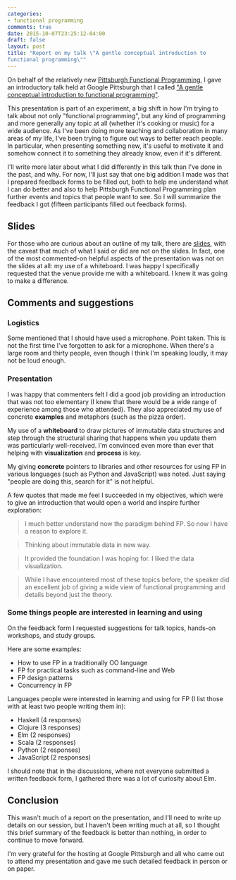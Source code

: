 ```yaml
---
categories:
- functional programming
comments: true
date: 2015-10-07T23:25:12-04:00
draft: false
layout: post
title: "Report on my talk \"A gentle conceptual introduction to
functional programming\""
---
```

On behalf of the relatively new
[Pittsburgh Functional Programming](http://www.meetup.com/Pittsburgh-Functional-Programming-Meetup/),
I gave an introductory talk held at Google Pittsburgh that I called
["A gentle conceptual introduction to functional programming"](http://www.meetup.com/Pittsburgh-Functional-Programming-Meetup/events/224593883/).

This presentation is part of an experiment, a big shift in how I'm
trying to talk about not only "functional programming", but any kind
of programming and more generally any topic at all (whether it's
cooking or music) for a wide audience. As I've been doing more
teaching and collaboration in many areas of my life, I've been trying
to figure out ways to better reach people. In particular, when
presenting something new, it's useful to motivate it and somehow
connect it to something they already know, even if it's different.

I'll write more later about what I did differently in this talk than
I've done in the past, and why. For now, I'll just say that one big
addition I made was that I prepared feedback forms to be filled out,
both to help me understand what I can do better and also to help
Pittsburgh Functional Programming plan further events and topics that
people want to see. So I will summarize the feedback I got (fifteen
participants filled out feedback forms).

<!--more-->

## Slides

For those who are curious about an outline of my talk, there are
[slides](https://github.com/FranklinChen/gentle-conceptual-intro-to-fp-for-humans/raw/master/presentation.pdf),
with the caveat that much of what I said or did are not on the
slides. In fact, one of the most commented-on helpful aspects of the
presentation was not on the slides at all: my use of a whiteboard. I
was happy I specifically requested that the venue provide me with a
whiteboard. I knew it was going to make a difference.

## Comments and suggestions

### Logistics

Some mentioned that I should have used a microphone. Point taken. This
is not the first time I've forgotten to ask for a microphone. When
there's a large room and thirty people, even though I think I'm
speaking loudly, it may not be loud enough.

### Presentation

I was happy that commenters felt I did a good job providing an
introduction that was not too elementary (I knew that there would be a
wide range of experience among those who attended). They also
appreciated my use of concrete **examples** and metaphors (such as the
pizza order).

My use of a **whiteboard** to draw pictures of immutable data structures
and step through the structural sharing that happens when you update
them was particularly well-received. I'm convinced even more than ever
that helping with **visualization** and **process** is key.

My giving **concrete** pointers to libraries and other resources for
using FP in various languages (such as Python and JavaScript) was
noted. Just saying "people are doing this, search for it" is not
helpful.

A few quotes that made me feel I succeeded in my objectives, which
were to give an introduction that would open a world and inspire
further exploration:

<blockquote>
I much better understand now the paradigm behind FP. So now I have a
reason to explore it.
</blockquote>

<blockquote>
Thinking about immutable data in new way.
</blockquote>

<blockquote>
It provided the foundation I was hoping for. I liked the data visualization.
</blockquote>

<blockquote>
While I have encountered most of these topics before, the speaker did
an excellent job of giving a wide view of functional programming and
details beyond just the theory.
</blockquote>

### Some things people are interested in learning and using

On the feedback form I requested suggestions for talk topics, hands-on
workshops, and study groups.

Here are some examples:

- How to use FP in a traditionally OO language
- FP for practical tasks such as command-line and Web
- FP design patterns
- Concurrency in FP

Languages people were interested in learning and using for FP (I list
those with at least two people writing them in):

- Haskell (4 responses)
- Clojure (3 responses)
- Elm (2 responses)
- Scala (2 responses)
- Python (2 responses)
- JavaScript (2 responses)

I should note that in the discussions, where not everyone submitted a
written feedback form, I gathered there was a lot of curiosity about
Elm.

## Conclusion

This wasn't much of a report on the presentation, and I'll need to
write up details on our session, but I haven't been writing much at
all, so I thought this brief summary of the feedback is better than
nothing, in order to continue to move forward.

I'm very grateful for the hosting at Google Pittsburgh and all who
came out to attend my presentation and gave me such detailed feedback
in person or on paper.
